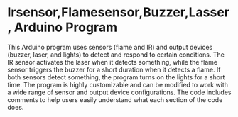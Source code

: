 # Irsensor,Flamesensor,Buzzer,Lasser, Arduino Program
 
This Arduino program uses sensors (flame and IR) and output devices (buzzer, laser, and lights) to detect and respond to certain conditions. The IR sensor activates the laser when it detects something, while the flame sensor triggers the buzzer for a short duration when it detects a flame. If both sensors detect something, the program turns on the lights for a short time. The program is highly customizable and can be modified to work with a wide range of sensor and output device configurations. The code includes comments to help users easily understand what each section of the code does.